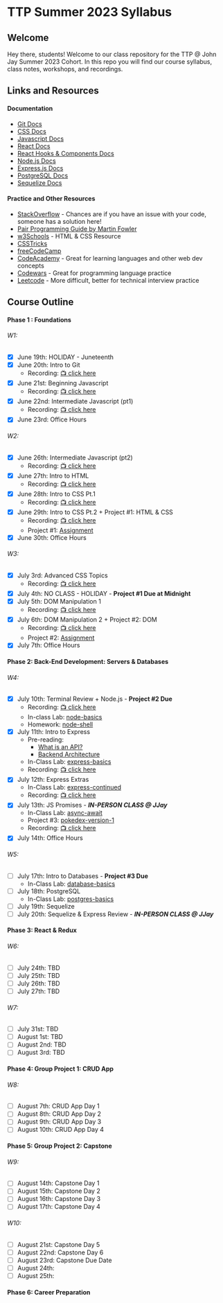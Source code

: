 # TTP Summer 2023 Syllabus

## Welcome

Hey there, students! Welcome to our class repository for the TTP @ John Jay Summer 2023 Cohort. In this repo you will find our course syllabus, class notes, workshops, and recordings.

## Links and Resources

#### Documentation

- [Git Docs](https://git-scm.com/doc)
- [CSS Docs](https://developer.mozilla.org/en-US/docs/Web/CSS)
- [Javascript Docs](https://developer.mozilla.org/en-US/docs/Web/JavaScript)
- [React Docs](https://react.dev/learn)
- [React Hooks & Components Docs](https://react.dev/reference/react)
- [Node.js Docs](https://nodejs.org/en/docs)
- [Express.js Docs](https://expressjs.com/en/4x/api.html)
- [PostgreSQL Docs](https://www.postgresql.org/docs/15/index.html)
- [Sequelize Docs](https://sequelize.org/docs/v6/)

#### Practice and Other Resources

- [StackOverflow](https://stackoverflow.com/) - Chances are if you have an issue with your code, someone has a solution here!
- [Pair Programming Guide by Martin Fowler](https://martinfowler.com/articles/on-pair-programming.html)
- [w3Schools](https://www.w3schools.com/) - HTML & CSS Resource
- [CSSTricks](https://css-tricks.com/)
- [freeCodeCamp](https://www.freecodecamp.org/)
- [CodeAcademy](https://www.codecademy.com/) - Great for learning languages and other web dev concepts
- [Codewars](https://codewars.com) - Great for programming language practice
- [Leetcode](https://leetcode.com) - More difficult, better for technical interview practice

## Course Outline

#### Phase 1 : Foundations

###### W1:

- [x] June 19th: HOLIDAY - Juneteenth
- [x] June 20th: Intro to Git
  - Recording: [📺 click here](https://jjay-cuny.zoom.us/rec/share/MwJQQ9yyWfHE2yuWPVscSBfz-UDdY_TORl79-sWI273U8iOo_W6XwnLwOVRS5rUl.ClF5MKqL2Qwczcsq)
- [x] June 21st: Beginning Javascript
  - Recording: [📺 click here](https://jjay-cuny.zoom.us/rec/share/8x9MhbVw-6cnuLjyN1JVqQkvW7rDm8UPrVoMUP4SP0RoeYqIfETTeaeWUj0YQH_j.RkgRR6Jke7h3OB5t)
- [x] June 22nd: Intermediate Javascript (pt1)
  - Recording: [📺 click here](https://jjay-cuny.zoom.us/rec/share/ZRBq8sBtCfI-R73aoFdN-CgYdZOrDGXTmw4ErHYb35p1us-lCwYNgJm58L5Otkxe.0C9aKzkTbtCikJw0)
- [x] June 23rd: Office Hours

###### W2:

- [x] June 26th: Intermediate Javascript (pt2)
  - Recording: [📺 click here](https://jjay-cuny.zoom.us/rec/share/l-fiYE3aPLYFvEnMCSfiOPpkaUbZQhV2BanRWik_ezFhklZgZgEaJ8qaWC9hPGN_.xGM1NYZ4_9JVTSzA)
- [x] June 27th: Intro to HTML
  - Recording: [📺 click here](https://jjay-cuny.zoom.us/rec/share/WgZqQ7zC-c5-Lvp_lG5tY66zpZpCjCRaeTXKwhK-cFVO6mdlaR18GchJZSEg5w.vcho2P1Pdiu4Em-Y)
- [x] June 28th: Intro to CSS Pt.1
  - Recording: [📺 click here](https://jjay-cuny.zoom.us/rec/share/J96-fTpn6GgPrDZyTf22l0-aOP2Mb1CSF6Pki9QgYZgVZsj90um1-3Ks3fCDd65B.-ksOlQXtzCthCMa3)
- [x] June 29th: Intro to CSS Pt.2 + Project #1: HTML & CSS
  - Recording: [📺 click here](https://jjay-cuny.zoom.us/rec/share/I3w3qAj9mpZI7TC-zxqGlc6oqRwKK_d6TplEo83tfVyqV299toa3cD643rE6KRM0.pJbpxi-zVMYnF0bV)
  - Project #1: [Assignment](https://github.com/se7en-illa/TTP-Summer-2023/blob/main/00_Foundations/03_CSS/Project%231/Project%231.md)
- [x] June 30th: Office Hours

###### W3:

- [x] July 3rd: Advanced CSS Topics
  - Recording: [📺 click here](https://jjay-cuny.zoom.us/rec/share/_jzeyB82OE6JBgZ-kr5nZIbW_pINs7PGE-G3CU0PkVh3guWZdUHmS-JVpbh7fubt.E-FSPooPR9NvLzPg)
- [x] July 4th: NO CLASS - HOLIDAY - **Project #1 Due at Midnight**
- [x] July 5th: DOM Manipulation 1
  - Recording: [📺 click here](https://jjay-cuny.zoom.us/rec/share/3znwFSQAB9v49Tcdwk5V5wb2ayexkjyjFzeJcC0Dhnd0COupU8CgH3NmolYB1gcN.cH2yDF_LumeaQWrk)
- [x] July 6th: DOM Manipulation 2 + Project #2: DOM
  - Recording: [📺 click here](https://jjay-cuny.zoom.us/rec/share/WBcu0L5CmCsgOU9owp72tHlw6QIs6zsUDhVpdTSfR33omu1xKKddRuP82w7zppic.de6JW7y9_dHUMJpl)
  - Project #2: [Assignment](https://github.com/se7en-illa/TTP-Summer-2023/blob/main/00_Foundations/04_DOM/Project%232/Project%232.md)
- [x] July 7th: Office Hours

#### Phase 2: Back-End Development: Servers & Databases

###### W4:

- [x] July 10th: Terminal Review + Node.js - **Project #2 Due**
  - Recording: [📺 click here](https://jjay-cuny.zoom.us/rec/share/LQUlR0HlszNG98dNgRb40LYI66DWSLl5g_KUs9wJ60ZM1m5B6BEQ2uFYF4zhrRUf.oZCp2SYexZxFQfhE)
  - In-class Lab: [node-basics](https://github.com/se7en-illa/TTP-Summer-2023/blob/main/01_Backend/00_Node/lab/node-basics/assignment.md)
  - Homework: [node-shell](https://github.com/se7en-illa/TTP-Summer-2023/blob/main/01_Backend/00_Node/lab/node-shell/assignment.md)
- [x] July 11th: Intro to Express
  - Pre-reading:
    - [What is an API?](https://www.youtube.com/watch?v=tgbRY96q-KM)
    - [Backend Architecture](https://www.codecademy.com/article/back-end-architecture)
  - In-Class Lab: [express-basics](https://github.com/se7en-illa/TTP-Summer-2023/blob/main/01_Backend/01_Express/lab/express-basics/assignment.md)
  - Recording: [📺 click here](https://youtu.be/UR9HCXy2fX0)
- [x] July 12th: Express Extras
  - In-Class Lab: [express-continued](https://github.com/se7en-illa/TTP-Summer-2023/blob/main/01_Backend/01_Express/lab/express-continued/assignment.md)
  - Recording: [📺 click here](https://jjay-cuny.zoom.us/rec/share/Ve230RZXDNdIqPBADflCMAgL9ScGlY0pGvZ1QWum8JM2FrvQ13LwdpWJUh9mLwRE.zHXqX1t9ZhS4oQ8J)
- [x] July 13th: JS Promises - **_IN-PERSON CLASS @ JJay_**
  - In-Class Lab: [async-await](https://github.com/se7en-illa/TTP-Summer-2023/blob/main/01_Backend/02_Promises/lab/assignment.md)
  - Project #3: [pokedex-version-1](https://github.com/se7en-illa/TTP-Summer-2023/blob/main/01_Backend/project-3/assignment.md)
  - Recording: [📺 click here]()
- [x] July 14th: Office Hours

###### W5:

- [ ] July 17th: Intro to Databases - **Project #3 Due**
  - In-Class Lab: [database-basics](https://github.com/se7en-illa/TTP-Summer-2023/blob/main/01_Backend/03_Databases/lab/database-basics/assignment.md)
- [ ] July 18th: PostgreSQL
  - In-Class Lab: [postgres-basics](https://github.com/se7en-illa/TTP-Summer-2023/blob/main/01_Backend/03_Databases/lab/postgres-basics/assignment.md)
- [ ] July 19th: Sequelize
- [ ] July 20th: Sequelize & Express Review - **_IN-PERSON CLASS @ JJay_**

#### Phase 3: React & Redux

###### W6:

- [ ] July 24th: TBD
- [ ] July 25th: TBD
- [ ] July 26th: TBD
- [ ] July 27th: TBD

###### W7:

- [ ] July 31st: TBD
- [ ] August 1st: TBD
- [ ] August 2nd: TBD
- [ ] August 3rd: TBD

#### Phase 4: Group Project 1: CRUD App

###### W8:

- [ ] August 7th: CRUD App Day 1
- [ ] August 8th: CRUD App Day 2
- [ ] August 9th: CRUD App Day 3
- [ ] August 10th: CRUD App Day 4

#### Phase 5: Group Project 2: Capstone

###### W9:

- [ ] August 14th: Capstone Day 1
- [ ] August 15th: Capstone Day 2
- [ ] August 16th: Capstone Day 3
- [ ] August 17th: Capstone Day 4

###### W10:

- [ ] August 21st: Capstone Day 5
- [ ] August 22nd: Capstone Day 6
- [ ] August 23rd: Capstone Due Date
- [ ] August 24th:
- [ ] August 25th:

#### Phase 6: Career Preparation
